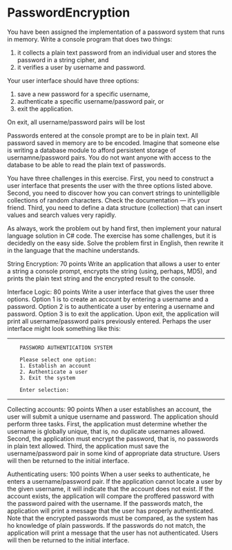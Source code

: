 # PasswordEncryption
You have been assigned the implementation of a password system that runs in memory. Write a console program that does two things:

1. it collects a plain text password from an individual user and stores the password in a string cipher, and
2. it verifies a user by username and password.

Your user interface should have three options:

1. save a new password for a specific username,
2. authenticate a specific username/password pair, or
3. exit the application.

On exit, all username/password pairs will be lost

Passwords entered at the console prompt are to be in plain text. All password saved in memory are to be encoded. Imagine that someone else is writing a database module to afford persistent storage of usernamne/password pairs. You do not want anyone with access to the database to be able to read the plain text of passwords.

You have three challenges in this exercise. First, you need to construct a user interface that presents the user with the three options listed above. Second, you need to discover how you can convert strings to unintelligible collections of random characters. Check the documentation — it’s your friend. Third, you need to define a data structure (collection) that can insert values and search values very rapidly.

As always, work the problem out by hand first, then implement your natural language solution in C# code. The exercise has some challenges, but it is decidedly on the easy side. Solve the problem first in English, then rewrite it in the language that the machine understands.

String Encryption: 70 points Write an application that allows a user to enter a string a console prompt, encrypts the string (using, perhaps, MD5), and prints the plain text string and the encrypted result to the console.

Interface Logic: 80 points Write a user interface that gives the user three options. Option 1 is to create an account by entering a username and a password. Option 2 is to authenticate a user by entering a username and password. Option 3 is to exit the application. Upon exit, the application will print all username/password pairs previously entered. Perhaps the user interface might look something like this:

-------------------------------------------------------------------- 

        PASSWORD AUTHENTICATION SYSTEM 

        Please select one option: 
        1. Establish an account 
        2. Authenticate a user 
        3. Exit the system 

        Enter selection: 

--------------------------------------------------------------------
Collecting accounts: 90 points When a user establishes an account, the user will submit a unique username and password. The application should perform three tasks. First, the application must determine whether the username is globally unique, that is, no duplicate usernames allowed. Second, the application must encrypt the password, that is, no passwords in plain text allowed. Third, the application must save the username/password pair in some kind of appropriate data structure. Users will then be returned to the initial interface.

Authenticating users: 100 points When a user seeks to authenticate, he enters a username/password pair. If the application cannot locate a user by the given username, it will indicate that the account does not exist. If the account exists, the application will compare the proffered password with the password paired with the username. If the passwords match, the application will print a message that the user has properly authenticated. Note that the encrypted passwords must be compared, as the system has ho knowledge of plain passwords. If the passwords do not match, the application will print a message that the user has not authenticated. Users will then be returned to the initial interface.
